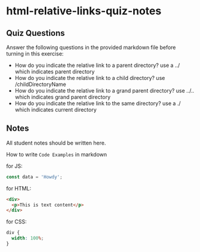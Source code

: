 # html-relative-links-quiz-notes

## Quiz Questions

Answer the following questions in the provided markdown file before turning in this exercise:

- How do you indicate the relative link to a parent directory?
  use a ../ which indicates parent directory
- How do you indicate the relative link to a child directory?
  use /childDirectoryName
- How do you indicate the relative link to a grand parent directory?
  use ../.. which indicates grand parent directory
- How do you indicate the relative link to the same directory?
  use a ./ which indicates current directory

## Notes

All student notes should be written here.

How to write `Code Examples` in markdown

for JS:

```javascript
const data = 'Howdy';
```

for HTML:

```html
<div>
  <p>This is text content</p>
</div>
```

for CSS:

```css
div {
  width: 100%;
}
```
